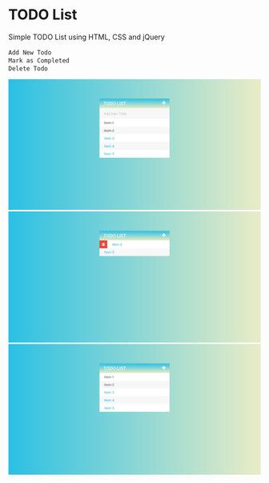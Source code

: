 # TODO List
Simple TODO List using HTML, CSS and jQuery

```
Add New Todo
Mark as Completed
Delete Todo
```

<img src="https://github.com/niketkh/TodoList/blob/master/Screenshots/todo-1.png">

<img src="https://github.com/niketkh/TodoList/blob/master/Screenshots/todo-2.png">

<img src="https://github.com/niketkh/TodoList/blob/master/Screenshots/todo-3.png">
